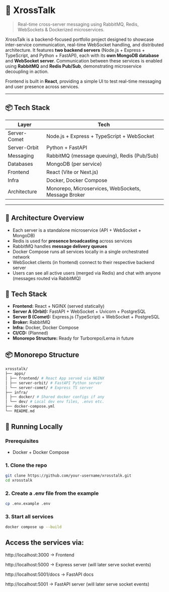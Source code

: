 # 🔀 XrossTalk

> Real-time cross-server messaging using RabbitMQ, Redis, WebSockets & Dockerized microservices.

XrossTalk is a backend-focused portfolio project designed to showcase inter-service communication, real-time WebSocket handling, and distributed architecture. It features **two backend servers** (Node.js + Express + TypeScript, and Python + FastAPI), each with its **own MongoDB database** and **WebSocket server**. Communication between these services is enabled using **RabbitMQ** and **Redis Pub/Sub**, demonstrating microservice decoupling in action.

Frontend is built in **React**, providing a simple UI to test real-time messaging and user presence across services.

---

## 📦 Tech Stack

| Layer        | Tech                                                |
| ------------ | --------------------------------------------------- |
| Server-Comet | Node.js + Express + TypeScript + WebSocket          |
| Server-Orbit | Python + FastAPI                                    |
| Messaging    | RabbitMQ (message queuing), Redis (Pub/Sub)         |
| Databases    | MongoDB (per service)                               |
| Frontend     | React (Vite or Next.js)                             |
| Infra        | Docker, Docker Compose                              |
| Architecture | Monorepo, Microservices, WebSockets, Message Broker |

---

## 🧩 Architecture Overview

-   Each server is a standalone microservice (API + WebSocket + MongoDB)
-   Redis is used for **presence broadcasting** across services
-   RabbitMQ handles **message delivery queues**
-   Docker Compose runs all services locally in a single orchestrated network
-   WebSocket clients (in frontend) connect to their respective backend server
-   Users can see all active users (merged via Redis) and chat with anyone (messages routed via RabbitMQ)

## 🧱 Tech Stack

-   **Frontend:** React + NGINX (served statically)
-   **Server A (Orbit):** FastAPI + WebSocket + Uvicorn + PostgreSQL
-   **Server B (Comet):** Express.js (TypeScript) + WebSocket + PostgreSQL
-   **Broker:** RabbitMQ
-   **Infra:** Docker, Docker Compose
-   **CI/CD:** (Planned)
-   **Monorepo Structure:** Ready for Turborepo/Lerna in future

## 📦 Monorepo Structure

```bash
xrosstalk/
├── apps/
│ ├── frontend/ # React App served via NGINX
│ ├── server-orbit/ # FastAPI Python server
│ └── server-comet/ # Express TS server
├── infra/
│ ├── docker/ # Shared docker configs if any
│ └── dev/ # Local dev env files, .envs etc.
├── docker-compose.yml
└── README.md
```

## 🚀 Running Locally

### Prerequisites

-   Docker + Docker Compose

### 1. Clone the repo

```bash
git clone https://github.com/your-username/xrosstalk.git
cd xrosstalk
```

### 2. Create a .env file from the example

```bash
cp .env.example .env
```

### 3. Start all services

```bash
docker compose up --build
```

## Access the services via:

http://localhost:3000 → Frontend

http://localhost:5000 → Express server (will later serve socket events)

http://localhost:5001/docs → FastAPI docs

http://localhost:5001 → FastAPI server (will later serve socket events)
